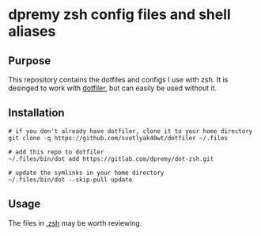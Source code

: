 # dpremy zsh config files and shell aliases

## Purpose

This repository contains the dotfiles and configs I use with zsh. It is desinged to work with [dotfiler](https://github.com/svetlyak40wt/dotfiler), but can easily be used without it.

## Installation

```shell
# if you don't already have dotfiler, clone it to your home directory
git clone -q https://github.com/svetlyak40wt/dotfiler ~/.files

# add this repo to dotfiler
~/.files/bin/dot add https://gitlab.com/dpremy/dot-zsh.git

# update the symlinks in your home directory
~/.files/bin/dot --skip-pull update
```

## Usage

The files in [.zsh](.zsh) may be worth reviewing.